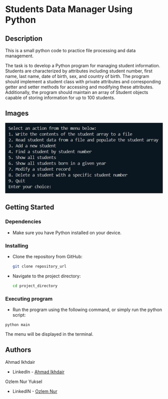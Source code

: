 # Students Data Manager Using Python

## Description

This is a small python code to practice file processing and data management. 

The task is to develop a Python program for managing student information. Students are characterized by attributes including student number, first name, last name, date of birth, sex, and country of birth. The program should implement a student class with private attributes and corresponding getter and setter methods for accessing and modifying these attributes. Additionally, the program should maintain an array of Student objects capable of storing information for up to 100 students.

## Images

![](/screenshot/home.png)

## Getting Started

### Dependencies

* Make sure you have Python installed on your device.

### Installing

* Clone the repository from GitHub:

  ```sh
  git clone repository_url
  ```

* Navigate to the project directory:

  ```sh
  cd project_directory
  ```

### Executing program

* Run the program using the following command, or simply run the python script:

```
python main
```

The menu will be displayed in the terminal.

## Authors

Ahmad Ikhdair 
- LinkedIn - [Ahmad Ikhdair](https://www.linkedin.com/in/ahmad-ikhdair/)

Ozlem Nur Yuksel
- LinkedIN - [Ozlem Nur](www.linkedin.com/in/özlem-nur-146941205)
